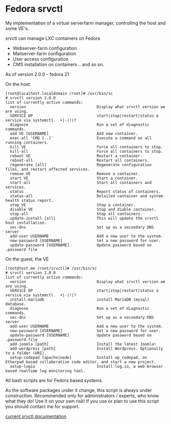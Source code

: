 Fedora srvctl
==============

My implementation of a virtual serverfarm manager, controlling the host and some VE's.

srvctl can manage LXC containers on Fedora
- Webserver-farm configuration
- Mailserver-farm configuration
- User access configuration
- CMS installation on containers
.. and so on.


As of version 2.0.0 - fedora 21

On the host:
```
[root@localhost.localdomain /root]# /usr/bin/sc 
# srvctl version 2.0.0
list of currently active commands:
  version                               Display what srvctl version we are using.       
  SERVICE OP                            start|stop|restart|status a service via systemctl.  +|-|!|?
  diagnose                              Run a set of diagnostic commands.               
  add VE [USERNAME]                     Add new container.                              
  exec-all 'CMD [..]'                   Execute a command on all running containers.    
  kill VE                               Force all containers to stop.                   
  kill-all                              Force all containers to stop.                   
  reboot VE                             Restart a container.                            
  reboot-all                            Restart all containers.                         
  regenerate [all]                      Regenerate configuration files, and restart affected services.
  remove VE                             Remove a container.                             
  start VE                              Start a container.                              
  start-all                             Start all containers and services.              
  status                                Report status of containers.                    
  status-all                            Detailed container and system health status report.
  stop VE                               Stop a container.                               
  disable VE                            Stop and diable container.                      
  stop-all                              Stop all containers.                            
  update-install [all]                  This will update the srvctl host installation.  
  sec-dns                               Set up as a secondary DNS server                
  add-user USERNAME                     Add a new user to the system.                   
  new-password [USERNAME]               Set a new password for user.                    
  update-password [USERNAME]            Update password based on .password file    
```

On the guest, the VE
```
[root@test.me /root/srvctl]# /usr/bin/sc
# srvctl version 2.0.0
list of currently active commands:
  version                               Display what srvctl version we are using.       
  SERVICE OP                            start|stop|restart|status a service via systemctl.  +|-|!|?
  install-mariadb                       install MariaDB (mysql) database.               
  diagnose                              Run a set of diagnostic commands.               
  sec-dns                               Set up as a secondary DNS server                
  add-user USERNAME                     Add a new user to the system.                   
  new-password [USERNAME]               Set a new password for user.                    
  update-password [USERNAME]            Update password based on .password file         
  add-joomla [path]                     Install the latest Joomla!                      
  add-wordpress [path]                  Install Wordpress. Optionally to a folder (URI).
  setup-codepad [apache|node]           Install ep_codepad, an Etherpad based collaborative code editor, and start a new project.
  setup-logio                           Install log.io, a web-browser based realtime log monitoring tool.

```

All bash scripts are for Fedora based systems.

As the software packages under it change, this script is always under construction.
Recommended only for administrators / experts, who know what they do! Use it on your own risk!
If you use or plan to use this script you should contact me for support.

[current srvctl documentation](http://srvctl.d250.hu/)


